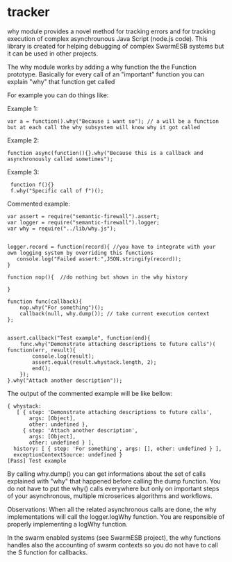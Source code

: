# tracker
why module provides a novel method for tracking errors and for tracking execution of complex asynchrounous Java Script (node.js code).
 This library is created for helping debugging of complex SwarmESB systems but it can be used in other projects. 

The why module works by adding a why function the the Function prototype. Basically for every call of an "important" function you can explain "why" that function get called
 
For example you can do things like:
 
 Example 1:
 
    var a = function().why("Because i want so"); // a will be a function but at each call the why subsystem will know why it got called
  
 Example 2:
  
    function async(function(){}.why("Because this is a callback and asynchronously called sometimes");
 
 Example 3:
 
     function f(){}
     f.why("Specific call of f")();
 

Commented example:

    var assert = require("semantic-firewall").assert;
    var logger = require("semantic-firewall").logger;
    var why = require("../lib/why.js");
    
    
    logger.record = function(record){ //you have to integrate with your own logging system by overriding this functions
       console.log("Failed assert:",JSON.stringify(record));
    }
    
    function nop(){  //do nothing but shown in the why history
    
    }
    
    function func(callback){
        nop.why("For something")();
        callback(null, why.dump()); // take current execution context
    };
    
    
    assert.callback("Test example", function(end){
        func.why("Demonstrate attaching descriptions to future calls")( function(err, result){
            console.log(result);
            assert.equal(result.whystack.length, 2);
            end();
        });
    }.why("Attach another description"));


The output of the commented example will be like bellow:
   
    { whystack: 
       [ { step: 'Demonstrate attaching descriptions to future calls',
           args: [Object],
           other: undefined },
         { step: 'Attach another description',
           args: [Object],
           other: undefined } ],
      history: [ { step: 'For something', args: [], other: undefined } ],
      exceptionContextSource: undefined }
    [Pass] Test example

By calling  why.dump() you can get informations about the set of calls explained with "why" that happened before calling the dump function. 
You do not have to put the why() calls everywhere but only on important steps of your asynchronous, multiple microserices algorithms and workflows.
 
 
 Observations:
 When all the related asynchronous calls are done, the why implementations will call the logger.logWhy function. You are responsible of properly implementing a logWhy function.
 
 In the swarm enabled systems (see SwarmESB project), the why functions handles also the accounting of swarm contexts so you do not have to call the S function for callbacks. 
  
 